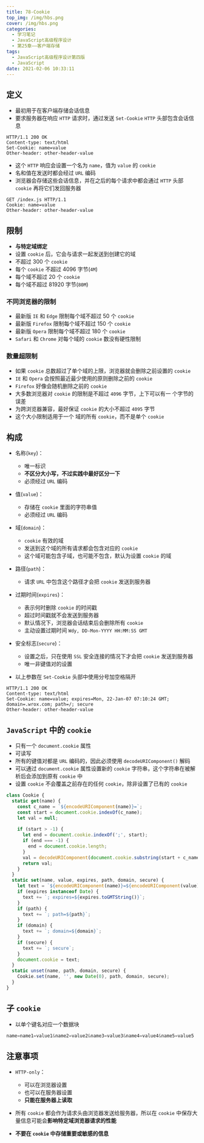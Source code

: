 ```yaml
---
title: 78-Cookie
top_img: /img/hbs.png
cover: /img/hbs.png
categories:
  - 学习笔记
  - JavaScript高级程序设计
  - 第25章——客户端存储
tags:
  - JavaScript高级程序设计第四版
  - JavaScript
date: 2021-02-06 10:33:11
---
```


## 定义

- 最初用于在客户端存储会话信息
- 要求服务器在响应 `HTTP` 请求时，通过发送 `Set-Cookie` `HTTP` 头部包含会话信息

```http
HTTP/1.1 200 OK
Content-type: text/html
Set-Cookie: name=value
Other-header: other-header-value
```

- 这个 `HTTP` 响应会设置一个名为 `name`，值为 `value` 的 `cookie`
- 名和值在发送时都会经过 `URL` 编码
- 浏览器会存储这些会话信息，并在之后的每个请求中都会通过 `HTTP` 头部 `cookie` 再将它们发回服务器

```http
GET /index.js HTTP/1.1
Cookie: name=value
Other-header: other-header-value
```

## 限制

- **与特定域绑定**
- 设置 `cookie` 后，它会与请求一起发送到创建它的域
- 不超过 300 个 `cookie`
- 每个 `cookie` 不超过 4096 字节(`4M`)
- 每个域不超过 20 个 `cookie`
- 每个域不超过 81920 字节(`80M`)

### 不同浏览器的限制

- 最新版 `IE` 和 `Edge` 限制每个域不超过 50 个 `cookie`
- 最新版 `Firefox` 限制每个域不超过 150 个 `cookie`
- 最新版 `Opera` 限制每个域不超过 180 个 `cookie`
- `Safari` 和 `Chrome` 对每个域的 `cookie` 数没有硬性限制

### 数量超限制

- 如果 `cookie` 总数超过了单个域的上限，浏览器就会删除之前设置的 `cookie`
- `IE` 和 `Opera` 会按照最近最少使用的原则删除之前的 `cookie`
- `Firefox` 好像会随机删除之前的 `cookie`
- 大多数浏览器对 `cookie` 的限制是不超过 `4096` 字节，上下可以有一 个字节的误差
- 为跨浏览器兼容，最好保证 `cookie` 的大小不超过 `4095` 字节
- 这个大小限制适用于一个 域的所有 `cookie`，而不是单个 `cookie`

## 构成

- 名称(`key`)：
  - 唯一标识
  - **不区分大小写，不过实践中最好区分一下**
  - 必须经过 `URL` 编码
- 值(`value`)：
  - 存储在 `cookie` 里面的字符串值
  - 必须经过 `URL` 编码
- 域(`domain`)：
  - `cookie` 有效的域
  - 发送到这个域的所有请求都会包含对应的 `cookie`
  - 这个域可能包含子域，也可能不包含，默认为设置 `cookie` 的域
- 路径(`path`)：
  - 请求 `URL` 中包含这个路径才会把 `cookie` 发送到服务器
- 过期时间(`expires`)：
  - 表示何时删除 `cookie` 的时间戳
  - 超过时间戳就不会发送到服务器
  - 默认情况下，浏览器会话结束后会删除所有 `cookie`
  - 主动设置过期时间 `Wdy, DD-Mon-YYYY HH:MM:SS GMT`

- 安全标志(`secure`)：
  - 设置之后，只在使用 `SSL` 安全连接的情况下才会把 `cookie` 发送到服务器
  - 唯一非键值对的设置
- 以上参数在 `Set-Cookie` 头部中使用分号加空格隔开

```http
HTTP/1.1 200 OK
Content-type: text/html
Set-Cookie: name=value; expires=Mon, 22-Jan-07 07:10:24 GMT; domain=.wrox.com; path=/; secure
Other-header: other-header-value 
```

## `JavaScript` 中的 `cookie`

- 只有一个 `document.cookie` 属性
- 可读写
- 所有的键值对都是 `URL` 编码的，因此必须使用 `decodeURIComponent()` 解码
- 可以通过 `document.cookie` 属性设置新的 `cookie` 字符串，这个字符串在被解析后会添加到原有 `cookie` 中
- 设置 `cookie` 不会覆盖之前存在的任何 `cookie`，除非设置了已有的 `cookie`

```js
class Cookie {
  static get(name) {
    const c_name = `${encodeURIComponent(name)}=`;
    const start = document.cookie.indexOf(c_name);
    let val = null;
    
    if (start > -1) {
      let end = document.cookie.indexOf(';', start);
      if (end === -1) {
        end = document.cookie.length;
      }
      val = decodeURIComponent(document.cookie.substring(start + c_name.length, end));
      return val;
    }
  }
  static set(name, value, expires, path, domain, secure) {
    let text = `${encodeURIComponent(name)}=${encodeURIComponent(value)}`;
    if (expires instanceof Date) {
      text += `; expires=${expires.toGMTString()}`;
    }
    if (path) {
      text += `; path=${path}`;
    }
    if (domain) {
      text += `; domain=${domain}`;
    }
    if (secure) {
      text += `; secure`;
    }
    document.cookie = text;
  }
  static unset(name, path, domain, secure) {
    Cookie.set(name, '', new Date(0), path, domain, secure);
  }
}
```

## 子 `cookie`

- 以单个键名对应一个数据块

```js
name=name1=value1&name2=value2&name3=value3&name4=value4&name5=value5
```

## 注意事项

- `HTTP-only`：
  - 可以在浏览器设置
  - 也可以在服务器设置
  - **只能在服务器上读取**

- 所有 `cookie` 都会作为请求头由浏览器发送给服务器，所以在 `cookie` 中保存大量信息可能会**影响特定域浏览器请求的性能**
- **不要在 `cookie` 中存储重要或敏感的信息**